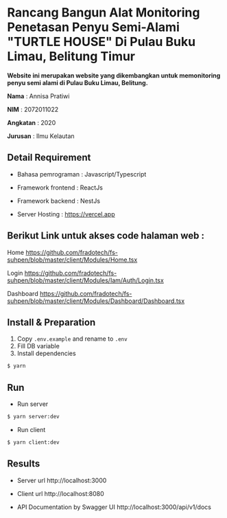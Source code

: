 # Rancang Bangun Alat Monitoring Penetasan Penyu Semi-Alami "TURTLE HOUSE" Di Pulau Buku Limau, Belitung Timur
**Website ini merupakan website yang dikembangkan untuk memonitoring penyu semi alami di Pulau Buku Limau, Belitung.**

**Nama**     : 
Annisa Pratiwi

**NIM**      : 
2072011022

**Angkatan** : 
2020

**Jurusan**  : 
Ilmu Kelautan

## Detail Requirement

* Bahasa pemrograman :
Javascript/Typescript

* Framework frontend :
ReactJs

* Framework backend  :
NestJs

* Server Hosting     :
https://vercel.app
## Berikut Link untuk akses code halaman web :

Home
https://github.com/fradotech/fs-suhpen/blob/master/client/Modules/Home.tsx

Login
https://github.com/fradotech/fs-suhpen/blob/master/client/Modules/Iam/Auth/Login.tsx

Dashboard
https://github.com/fradotech/fs-suhpen/blob/master/client/Modules/Dashboard/Dashboard.tsx


## Install & Preparation

1. Copy `.env.example` and rename to `.env`
2. Fill DB variable
3. Install dependencies

```bash
$ yarn
```

## Run

- Run server

```bash
$ yarn server:dev
```

- Run client

```bash
$ yarn client:dev
```

## Results

- Server url
  http://localhost:3000

- Client url
  http://localhost:8080

- API Documentation by Swagger UI
  http://localhost:3000/api/v1/docs
